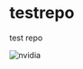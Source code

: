 # testrepo
test repo

![nvidia](https://img.shields.io/badge/NVIDIA-RTX%202070%20Super-76B900?style=for-the-badge&logo=nvidia&logoColor=w)
